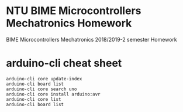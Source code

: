 # NTU BIME Microcontrollers Mechatronics Homework
BIME Microcontrollers Mechatronics 2018/2019-2 semester Homework

# arduino-cli cheat sheet
```
arduino-cli core update-index
arduino-cli board list
arduino-cli core search uno
arduino-cli core install arduino:avr
arduino-cli core list
arduino-cli board list
```

